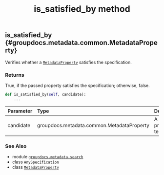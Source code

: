 ﻿---
title: is_satisfied_by method
second_title: GroupDocs.Metadata for Python via .NET API References
description: 
type: docs
url: /python-net/groupdocs.metadata.search/anyspecification/is_satisfied_by/
is_root: false
weight: 50
---

## is_satisfied_by {#groupdocs.metadata.common.MetadataProperty}

Verifies whether a [`MetadataProperty`](/metadata/python-net/groupdocs.metadata.common/metadataproperty) satisfies the specification.


### Returns 


True, if the passed property satisfies the specification; otherwise, false.


```python
def is_satisfied_by(self, candidate):
    ...
```


| Parameter | Type | Description |
| :- | :- | :- |
| candidate | groupdocs.metadata.common.MetadataProperty | A metadata property to test. |



### See Also
* module [`groupdocs.metadata.search`](../../)
* class [`AnySpecification`](/metadata/python-net/groupdocs.metadata.search/anyspecification)
* class [`MetadataProperty`](/metadata/python-net/groupdocs.metadata.common/metadataproperty)
